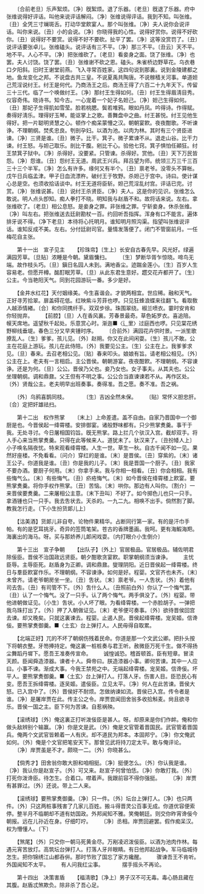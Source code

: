 <!-- { "loadSidebar": true } -->
　　〔合前老旦〕乐声絮烦。〔净〕旣絮烦。退了乐器。〔老旦〕旣退了乐器。府中张维说得好评话。叫他来说评话解闷。〔净〕张维说得评话。我到不知。叫张维。〔丑〕全凭三寸斓斑舌。打动华堂飮宴人。那个叫张维。〔净〕夫人说你会说评话。叫你来说。〔丑〕小的会说。〔净〕你晓得我的心性。说得好赏你。说得不好砍你。〔丑〕说得好不要赏。说得不好不要砍。扯平了罢。〔净〕这等没赏罚了。〔丑〕说评话要张卓儿。张维磕头。说评话有三不平。〔净〕那三不平。〔丑云〕天不平。地不平。人心不平。〔净〕把张维砍了。〔老旦〕看妾身之面。饶了张维。〔净〕也罢。夫人讨饶。饶了罢。〔丑〕张维谢不砍之恩。磕头。朱雀桥边野草花。乌衣巷口夕阳斜。旧时王谢堂前燕。飞入寻常百姓家。这四句说到那裏。说到金陵建都之地。鱼龙变化之邦。不说盘古共三皇。不说夏禹共陶唐。不说稼穑关河事。单道妲己荒淫说纣王。纣王是何代。乃商汤王之后。商汤王得了六百二十九年天下。传留三十三代。临了一个唤做纣王。〔净〕那纣王生得如何。〔丑〕纣王生得眉淸目秀。仪容奇伟。晓诗书。知今古。一心宠着一个妃子名妲己。〔净〕妲己生得如何。〔丑〕那妃子生得肌如雪莹。脸若桃腮。鬓若堆鸦。眼如丹凤。吟得诗。作得赋。奏得好淸乐。理得好玉琴。能讴掌上之歌。善舞盘中之曲。纣王甚悦。纣王见他生得好。把一片聪明贤慧之心。顿作个痴呆蒙懵之汉。朝朝宴飮。夜夜酣歌。不听谏诤。不理朝纲。焚炙忠良。刳剖孕妇。以酒为池。以肉为林。其时有三个贤臣进谏。〔净〕三贤是谁。〔丑〕微子。比干。箕子。微子累谏不从。退走山谷。比干力谏。纣王怒。与妲己取乐。剖比干腹。剜比干心。验他七窍。箕子惧怕任顚狂。纣王禁箕子狱中。〔净〕杀得好。没要紧。只管谏。杀得好。赏他。〔丑〕天下万民皆怨。〔净〕怨谁。〔丑〕怨纣王无道。周武王兴兵。拜吕望为师。统领三万三千三百三十三个半军。〔净〕怎么有许多。缘何又有半个。〔丑〕禀老爷。没零头不算帐。戊午日兵临孟津。甲子日血流漂杵。破纣王于牧野。杀妲己于宫中。诗曰。使计谋心总是空。也须收拾话谈中。纣王无道将臣斩。妲己荒淫乱纣宫。评话已完。讨赏。〔净〕张维说甚。〔丑〕说纣王杀贤臣。〔净〕夫人。这是你的见识。张维怎么敢说。明人点头卽知。痴人拳打不晓。明知我与赵盾不和。故将话来说。左右。拿张维砍了。〔老旦〕相公息怒。是妾身之罪。非张维之罪。宁斩妾身。休杀张维。〔净〕叫左右。把张维送去廷尉勘杖一百。约回听吾指挥。浑身有口不能言。遍体排牙说不得。〔净下老旦〕本待将心托明月。谁知明月照沟渠。指望叫张维说评话。谁知反成不美。左右。分付廷尉司官。量情发落便了。闭门不管窗前月。一任梅花自主张。 

　　第十一出　宣子见主 
　　【珍珠帘】〔生上〕长安自古春先早。风光好。绿遍满园芳草。〔旦贴〕浓睡是今朝。黛眉慵扫。 
　　〔生〕梦断华胥乍惊晓。啼鸟无端。故作枝头巧。〔旦〕鎭日名园人未到。满地香尘。迹踹金莲小。〔生〕百岁人生容易老。但愿开樽。酩酊眠芳草。〔旦〕从此东君生意好。趱交花卉都开了。〔生〕公主。今当艳阳天气。同到花园游玩一番。多少是好。 

　　【金井水红花】天付姻缘美。今生喜谐会。才貌两相宜。世应稀。融和天气。正好寻芳拾翠。扉盖碍花低。红映紫斗芳菲也啰。只见狂蜂浪蝶来往翻飞。看取敎人越添情緖。〔合〕和你同携纤手。双双步徐。珠围翠绕。椒兰喷衣。霎时安肯和你轻抛弃。 
　　【前腔】〔旦〕人在香风裏。芳春景最奇。草色妬罗衣。喜追陪。幙天席地。遥望秋千起处。乐意赏心时。渐迤■〈辶里〉过庭西也啰。只见棠花绣野柳线垂堤。春色三分又早夹锺时序。 
　　〔合前外〕满园花卉供时景。一派笙歌撩乱人。〔生〕爹爹。孩儿见。〔外〕赵朔。你又在此间闲耍。〔生〕孩儿不敢。公主在花庭上游玩。孩儿在此侍陪。〔外〕我要见公主。〔生〕公主在上。我爹爹求见。〔旦〕春来。去召老相公见。〔贴〕春来叩头。娘娘有旨。请老相公相见。〔外〕公主在上。老夫有一言相启。主公晋侯。朝朝游宴。夜夜酣飮。不理朝纲。不容谏诤。还是为何。〔旦〕公公。晋侯乃父也。妾乃女也。女子事夫。从其夫也。公公坐理朝纲。调和鼎鼐。父王但有不明之事。公公合当直谏谏若不从。再作区处。〔外〕贤哉公主。老夫明早出班奏事。奏得准。吾之愿。奏不准。吾之祸。 

　　〔外〕乌鸦喜鹊同枝。　　　　〔生〕吉凶全然未保。 
　　〔贴〕常怀义胆忠肝。　　　　〔合〕定把奸雄祛扫。 

　　第十二出　权作熊掌 
　　〔末上〕上命差遣。盖不自由。自家乃晋国中一个御厨是也。今晋侯起一绛霄楼。安排御宴。诸般野味都有。只少熊掌煑羹。事干于我。无处寻讨。今日屠相国钧旨。旣无熊掌。路上拦几个驮汉入宫。截却双手。将人手心来当熊掌煑羹。只得在此等候来人。道犹未了。驮汉来了。〔丑扮矮人上〕小子唤名隔夜忧。特来观看绛霄楼。人生一世。草生一秋。自古千闻不如一见。果然好座楼。不免看看。〔问介〕穿红的是谁。〔末〕是晋侯。〔丑〕穿紫的。〔末〕诸王公子。你道我是谁。〔丑〕你是我的儿子。〔末〕我是晋国一个厨子。〔丑〕我家不要办酒。要厨子何用。〔末〕你拿手来。我与你相一相看。〔丑〕你会相相。我有些悔气么。〔末〕有些悔气。〔丑〕疥疮悔气。〔末〕如今晋侯在绛霄楼上飮宴。要熊掌煑羹。将你手权作熊掌。〔丑〕苦恼。〔末〕哄你。那边有人叫你。〔割介〕一来晋侯要煑羹。二来屠相公主意。〔末下丑叫〕不好了。如今掷色儿也只一只手。拿酒锺也只一只手。我去吿状去。天杀的。一九二九。相唤不出手。倘然割了脚。教我怎行走。〔下小生扮货郞儿上〕 

　　【沽美酒】货郞儿非自夸。论物件果精华。占断同行第一家。有的是汗巾手帕。有的是穵耳挑牙。奇异的签筒笔架。苍古的香牌墨画。我呵。更有海鰕海羓。海裏出的海马。呀。买与那娇养儿郞闲戏耍。〔内打眼介小生倒介〕 

　　第十三出　宣子争朝 
　　【出队子】〔外上〕官居极品。官居极品。辅佐明君除佞臣。晋侯不治国政远贤臣。朝夕酣歌贪宴飮。职掌朝纲须当谏诤。 
　　主忧臣辱。主辱臣死。赵盾身为正卿。调和鼎鼐。燮理阴阳。近日晋侯起一绛霄楼。终日与羣臣飮宴作乐。不理朝纲。不容谏诤。如何是好。程婴。文官齐也未齐。〔末〕未曾齐。请老爷朝房坐一坐。〔丑〕吿状。〔末〕禀老爷。一人吿状。〔外〕着他有司去吿。〔丑〕有司管不下。〔外〕吿什么人。〔丑照前白外〕你认了一个悔气罢。〔丑〕认了一个悔气。没了一只手。认了两个悔气。两手俱没了。〔外〕程婴。带他进朝做证见。〔小生〕吿状。小人坏了眼。为看绛霄楼。一个赤脸胡子。一弹把我乌珠打出了。〔外〕押了入朝做证见。〔末〕老爷便可奏事。〔外〕欲待晋侯回宫去谏。却又晚矣。只就这裏谏去。程婴。止遏人民。晋侯起绛霄楼。宠吴姬。信谗佞。要熊掌煑御羹。■〈土玄〉台上弹打人。人民毋得自取累。 

　　【北端正好】兀的不坏了朝纲伤残着民命。你道是那一个文武公卿。把扑头按下将朝衣整。牙笏捧持定。俺这裏一桩桩奏与君王听。赦微臣万死千生。做不得扬尘舞蹈丹墀下。愿吾王准奏传宣命。 
　　诚惶诚恐。稽首顿首。臣有短章。冒渎天颜。臣闻舜造漆器。谏者十人。舜帝曰。朕造漆器小事。卿何苦谏。其中一人应曰。小事不谏。渐成大事。今我王禁苑之中。无端起绛霄楼。宠吴姬。信谗佞。坏平人。要熊掌煑御羹。■〈土玄〉台上弹打人。打落人牙。伤害人目。臣恐民心有变。愿吾王拆绛霄楼。逐吴姬。遣佞臣。立见太平。〔净〕何人在此苦谏。晋侯大怒。已入宫中了。〔外〕晋侯好不耐烦。怎做纳谏如流。晋侯已入宫。传令者是谁。〔净〕是屠岸贾在此。传主公之令。岸贾尝闻田舍翁多收拾斛麦。尙且欲寻乐。晋侯一国之主。臣下何为苦谏。自惹祸殃。  

　　【滚绣球】〔外〕俺这裏正打听泼佞臣是甚人。呀。却原来是你们作衅。俺和你做头敌辨别个输赢。〔净〕你是文是武。〔外〕俺是文官管着晋国民。武官管着晋国兵。俺两个文武官皆赖着一人有庆。却不道民为邦本。本固邦宁。〔净〕你文俺武如何。〔外〕俺是个文官把笔安天下。那曾见武将持刀定太平。敢与俺评论。 
　　〔净〕岸贾虽是不才。颇晓一二。〔外〕你晓甚么。 

　　【倘秀才】田舍翁你敢大胆和咱相挺。〔净〕挺便怎么。〔外〕你认我是谁。〔净〕我认你是赵宣子。〔外〕可又来。赵宣子何曾怕恁。〔净〕你敢打我。〔外〕打死你泼谗臣。待怎生。合着口。噤着声。我跟前容不得你强挺。 
　　〔净〕岸贾有甚罪过。〔外〕还说。带上二人来。 

　　【滚绣球】要熊掌煑御羹。〔净〕只一件。〔外〕坛台上弹打人。〔净〕也只两件。〔外〕只这两桩事残害了几家儿百姓。搬斗得晋灵公百事无成。你道优容便索停。整半月不临朝却不道有妨国政。外邦闻知不雅。笑俺朝廷。则交你昨宵谗佞今朝报。远在儿孙近在身。仔细叮咛。 
　　〔净〕丞相。岸贾回避罢。假作痴呆汉。权为懵懂人。〔下〕 

　　【煞尾】〔外〕只交你一朝马死黄金尽。万剐凌迟泼佞臣。以酒为池肉作林。每遇元宵苦放灯。高筑坛台弹打人。打落人牙幷眼睛。有日他邦起战争。军马临城待怎生。把你锦绣江山都呑倂。那时节败了国忘了家方纔醒。 
　　骤谏吾王不肯听。　　　　外国闻知不太平。 
　　有人问我红尘事。　　　　摆手摇头不再论。 

　　第十四出　决策害盾 
　　【福淸歌】〔净上〕男子汉不可无毒。毒心肠且藏在其腹。赵盾忒煞欺负。除非杀了吾心足。 

